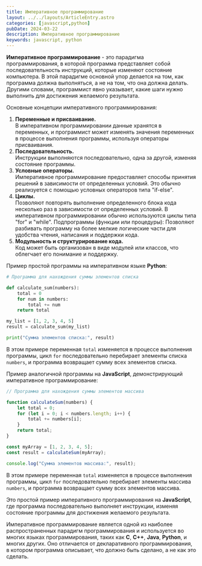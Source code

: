 ```yaml
---
title: Императивное программирование
layout: ../../layouts/ArticleEntry.astro
categories: [javascript,python]
pubDate: 2024-03-22
description: Императивное программирование
keywords: javascript, python
---
```


**Императивное программирование** - это парадигма программирования, в которой программа представляет собой последовательность инструкций, которые изменяют состояние компьютера. В этой парадигме основной упор делается на том, как программа должна выполняться, а не на том, что она должна делать. Другими словами, программист явно указывает, какие шаги нужно выполнить для достижения желаемого результата.

Основные концепции императивного программирования:

1. **Переменные и присваивание.**   
В императивном программировании данные хранятся в переменных, и программист может изменять значения переменных в процессе выполнения программы, используя операторы присваивания.
2. **Последовательность.**  
Инструкции выполняются последовательно, одна за другой, изменяя состояние программы.
3. **Условные операторы.**   
Императивное программирование предоставляет способы принятия решений в зависимости от определенных условий. Это обычно реализуется с помощью условных операторов типа "if-else".
4. **Циклы.**   
Позволяют повторять выполнение определенного блока кода несколько раз в зависимости от определенных условий. В императивном программировании обычно используются циклы типа "for" и "while".
Подпрограммы (функции или процедуры): Позволяют разбивать программу на более мелкие логические части для удобства чтения, написания и поддержки кода.
5. **Модульность и структурирование кода.**   
Код может быть организован в виде модулей или классов, что облегчает его понимание и поддержку.

Пример простой программы на императивном языке **Python**:

```python
# Программа для нахождения суммы элементов списка

def calculate_sum(numbers):
    total = 0
    for num in numbers:
        total += num
    return total

my_list = [1, 2, 3, 4, 5]
result = calculate_sum(my_list)

print("Сумма элементов списка:", result)
```

В этом примере переменная `total` изменяется в процессе выполнения программы, цикл `for` последовательно перебирает элементы списка `numbers`, и программа возвращает сумму всех элементов списка.

Пример аналогичной программы на **JavaScript**, демонстрирующий императивное программирование:

```javascript
// Программа для нахождения суммы элементов массива

function calculateSum(numbers) {
    let total = 0;
    for (let i = 0; i < numbers.length; i++) {
        total += numbers[i];
    }
    return total;
}

const myArray = [1, 2, 3, 4, 5];
const result = calculateSum(myArray);

console.log("Сумма элементов массива:", result);
```

В этом примере переменная `total` изменяется в процессе выполнения программы, цикл `for` последовательно перебирает элементы массива `numbers`, и программа возвращает сумму всех элементов массива.

Это простой пример императивного программирования на **JavaScript**, где программа последовательно выполняет инструкции, изменяя состояние программы для достижения желаемого результата.


Императивное программирование является одной из наиболее распространенных парадигм программирования и используется во многих языках программирования, таких как **C**, **C++**, **Java**, **Python**, и многих других. Оно отличается от декларативного программирования, в котором программа описывает, что должно быть сделано, а не как это сделать.